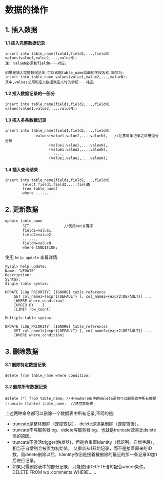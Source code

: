 # 数据的操作

## 1. 插入数据

#### 1.1 插入完整数据记录

    insert into table_name(field1,field2,...,fieldN) values(value1,value2,...,valueN);
    注: valueN必须和fieldN一一对应。
    
    如果是插入完整数据记录,可以省略table_name后面的字段名称,简写为:
    insert into table_name values(value1,value2,...,valueN);  
    其中,values必须和定义数据表定义时的字段一一对应。

#### 1.2 插入数据记录的一部分

    insert into table_name(field1,field2,...,fieldN) values(value1,value2,...,valueN);

#### 1.3 插入多条数据记录

    insert into table_name(field1,field2,...,fieldN) 
                  values(value1,value2,...,valueN),   //注意每条记录之间用逗号分隔
                        (value1,value2,...,valueN),
                        (value1,value2,...,valueN),
                        ......,
                        (value1,value2,...,valueN);

#### 1.4 插入查询结果

    insert into table_name(field1,field2,...,fieldN)
            select field1,field2,...,fieldN 
            from table_name2 
            where ......

## 2. 更新数据

    update table_name 
            SET                //使用set关键字 
            field1=value1,
            field2=value2,
            ......,
            fieldN=valueN
            where CONDITION;
            
使用 `help update` 查看详情:

    mysql> help update;
    Name: 'UPDATE'
    Description:
    Syntax:
    Single-table syntax:
    
    UPDATE [LOW_PRIORITY] [IGNORE] table_reference
        SET col_name1={expr1|DEFAULT} [, col_name2={expr2|DEFAULT}] ...
        [WHERE where_condition]
        [ORDER BY ...]
        [LIMIT row_count]
    
    Multiple-table syntax:
    
    UPDATE [LOW_PRIORITY] [IGNORE] table_references
        SET col_name1={expr1|DEFAULT} [, col_name2={expr2|DEFAULT}] ...
        [WHERE where_condition]
        
## 3. 删除数据

#### 3.1 删除特定数据记录

    delete from table_name where condition; 

#### 3.2 删除所有数据记录

    delete [*] from table_name; //不带where条件的delete语句可以删除表中所有数据
    truncate [table] table_name;  //清空数据表
    
上述两种命令都可以删除一个数据表中所有记录,不同的是:

- truncate是整体删除（速度较快）， delete是逐条删除（速度较慢）。
- truncate不写服务器log，delete写服务器log，也就是truncate效率比delete高的原因。
- truncate不激活trigger(触发器)，但是会重置Identity（标识列、自增字段），相当于自增列会被置为初始值，
又重新从1开始记录，而不是接着原来的ID数。而delete删除以后，Identity依旧是接着被删除的最近的那一条记录ID加1后进行记录。
- 如果只需删除表中的部分记录，只能使用DELETE语句配合where条件。 DELETE FROM wp_comments WHERE……